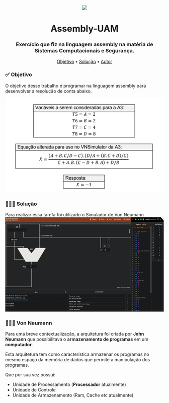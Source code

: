 <p align="center">
  <a href="https://ant.design">
    <img width="200" src="https://images.emojiterra.com/google/android-10/512px/1f4bb.png">
  </a>
</p>
<h1 align="center">Assembly-UAM</h1>

<h3 align="center">
 Exercício que fiz na linguagem assembly na matéria de Sistemas Computacionais e Segurança. 
</h3>

<p align="center">
 <a href="#objetivo">Objetivo</a> •
 <a href="#solucao">Solução</a> • 
 <a href="#autor">Autor</a>
</p>

### ✅ Objetivo

O objetivo desse trabalho é programar na linguagem assembly para desenvolver a resolução de conta abaixo.

  <img alt="png" src="./Github/conta.png" height="300" class="center"/>

### 🕵🏼‍♂️ Solução

Para realizar essa tarefa foi utilizado o Simulador de Von Neumann
  <img alt="png" src="./Github/printSimulador.png" height="300" class="center"/>
  
 ### 🧑🏼‍🔬 Von Neumann
 
Para uma breve contextualização, a arquitetura foi criada por **John Neumann** que possibilitava o **armazenamento de programas** em um **computador**.

Esta arquitetura tem como característica armazenar os programas no mesmo espaço da memória de dados que permite a manipulação dos programas.

Que por sua vez possui:

- Unidade de Processamento (**Processador** atualmente)
- Unidade de Controle
- Unidade de Armazenamento (Ram, Cache etc atualmente)

